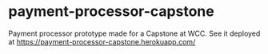 # payment-processor-capstone
Payment processor prototype made for a Capstone at WCC.
See it deployed at https://payment-processor-capstone.herokuapp.com/
